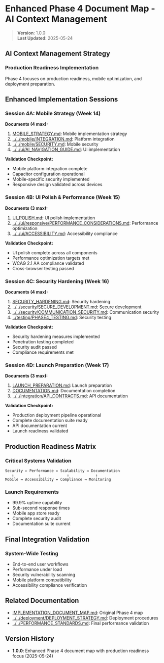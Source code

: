 
# Enhanced Phase 4 Document Map - AI Context Management

> **Version**: 1.0.0  
> **Last Updated**: 2025-05-24

## AI Context Management Strategy

### Production Readiness Implementation
Phase 4 focuses on production readiness, mobile optimization, and deployment preparation.

## Enhanced Implementation Sessions

### Session 4A: Mobile Strategy (Week 14)
**Documents (4 max):**
1. [MOBILE_STRATEGY.md](MOBILE_STRATEGY.md): Mobile implementation strategy
2. [../../mobile/INTEGRATION.md](../../mobile/INTEGRATION.md): Platform integration
3. [../../mobile/SECURITY.md](../../mobile/SECURITY.md): Mobile security
4. [../../ui/AI_NAVIGATION_GUIDE.md](../../ui/AI_NAVIGATION_GUIDE.md): UI implementation

**Validation Checkpoint:**
- Mobile platform integration complete
- Capacitor configuration operational
- Mobile-specific security implemented
- Responsive design validated across devices

### Session 4B: UI Polish & Performance (Week 15)
**Documents (3 max):**
1. [UI_POLISH.md](UI_POLISH.md): UI polish implementation
2. [../../ui/responsive/PERFORMANCE_CONSIDERATIONS.md](../../ui/responsive/PERFORMANCE_CONSIDERATIONS.md): Performance optimization
3. [../../ui/ACCESSIBILITY.md](../../ui/ACCESSIBILITY.md): Accessibility compliance

**Validation Checkpoint:**
- UI polish complete across all components
- Performance optimization targets met
- WCAG 2.1 AA compliance validated
- Cross-browser testing passed

### Session 4C: Security Hardening (Week 16)
**Documents (4 max):**
1. [SECURITY_HARDENING.md](SECURITY_HARDENING.md): Security hardening
2. [../../security/SECURE_DEVELOPMENT.md](../../security/SECURE_DEVELOPMENT.md): Secure development
3. [../../security/COMMUNICATION_SECURITY.md](../../security/COMMUNICATION_SECURITY.md): Communication security
4. [../testing/PHASE4_TESTING.md](../testing/PHASE4_TESTING.md): Security testing

**Validation Checkpoint:**
- Security hardening measures implemented
- Penetration testing completed
- Security audit passed
- Compliance requirements met

### Session 4D: Launch Preparation (Week 17)
**Documents (3 max):**
1. [LAUNCH_PREPARATION.md](LAUNCH_PREPARATION.md): Launch preparation
2. [DOCUMENTATION.md](DOCUMENTATION.md): Documentation completion
3. [../../integration/API_CONTRACTS.md](../../integration/API_CONTRACTS.md): API documentation

**Validation Checkpoint:**
- Production deployment pipeline operational
- Complete documentation suite ready
- API documentation current
- Launch readiness validated

## Production Readiness Matrix

### Critical Systems Validation
```
Security ↔ Performance ↔ Scalability ↔ Documentation
   ↓           ↓            ↓            ↓
Mobile ↔ Accessibility ↔ Compliance ↔ Monitoring
```

### Launch Requirements
- 99.9% uptime capability
- Sub-second response times
- Mobile app store ready
- Complete security audit
- Documentation suite current

## Final Integration Validation

### System-Wide Testing
- End-to-end user workflows
- Performance under load
- Security vulnerability scanning
- Mobile platform compatibility
- Accessibility compliance verification

## Related Documentation

- [IMPLEMENTATION_DOCUMENT_MAP.md](IMPLEMENTATION_DOCUMENT_MAP.md): Original Phase 4 map
- [../../deployment/DEPLOYMENT_STRATEGY.md](../../deployment/DEPLOYMENT_STRATEGY.md): Deployment procedures
- [../../PERFORMANCE_STANDARDS.md](../../PERFORMANCE_STANDARDS.md): Final performance validation

## Version History

- **1.0.0**: Enhanced Phase 4 document map with production readiness focus (2025-05-24)
